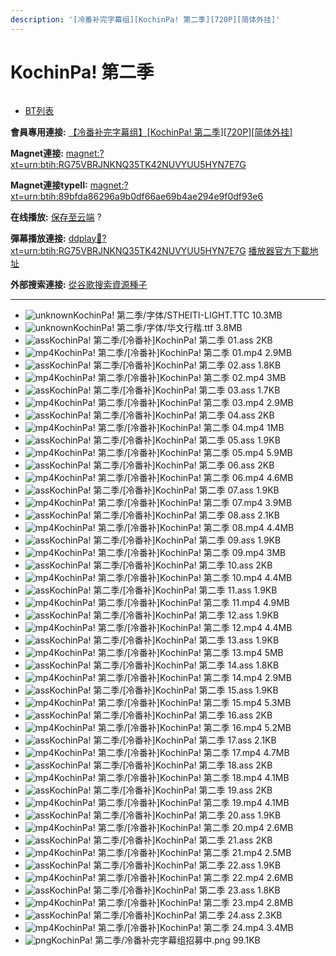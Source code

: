```yaml
---
description: '[冷番补完字幕组][KochinPa! 第二季][720P][简体外挂]'
---
```


# KochinPa! 第二季



<figure><img src="http://lain.bgm.tv/pic/cover/l/f7/d2/165394_Q2PhF.jpg" alt=""><figcaption></figcaption></figure>

* [BT列表](https://share.dmhy.org/topics/view/463628_KochinPa!_720P.html#tabs-1)

**會員專用連接:** [【冷番补完字幕组】\[KochinPa! 第二季\]\[720P\]\[简体外挂\]](https://dl.dmhy.org/2017/06/21/89bfda86296a9b0df66ae69b4ae294e9f0df93e6.torrent)

**Magnet連接:** [magnet:?xt=urn:btih:RG75VBRJNKNQ35TK42NUVYUU5HYN7E7G](https://magnet/?xt=urn:btih:RG75VBRJNKNQ35TK42NUVYUU5HYN7E7G\&dn=\&tr=http%3A%2F%2F104.238.198.186%3A8000%2Fannounce\&tr=udp%3A%2F%2F104.238.198.186%3A8000%2Fannounce\&tr=http%3A%2F%2Ftracker.openbittorrent.com%3A80%2Fannounce\&tr=http%3A%2F%2Ftracker.publicbt.com%3A80%2Fannounce\&tr=http%3A%2F%2Ftracker.prq.to%2Fannounce\&tr=http%3A%2F%2Fopen.acgtracker.com%3A1096%2Fannounce\&tr=http%3A%2F%2Ftr.bangumi.moe%3A6969%2Fannounce\&tr=https%3A%2F%2Ft-115.rhcloud.com%2Fonly_for_ylbud\&tr=http%3A%2F%2Fbtfile.sdo.com%3A6961%2Fannounce\&tr=http%3A%2F%2Fexodus.desync.com%3A6969%2Fannounce\&tr=https%3A%2F%2Ftr.bangumi.moe%3A9696%2Fannounce\&tr=http%3A%2F%2F121.14.98.151%3A9090%2Fannounce\&tr=http%3A%2F%2F173.254.204.71%3A1096%2Fannounce\&tr=http%3A%2F%2F188.190.120.74%3A80%2Fannounce\&tr=http%3A%2F%2F94.228.192.98%2Fannounce\&tr=http%3A%2F%2F95.68.246.30%3A80%2Fannounce\&tr=http%3A%2F%2Fanisaishuu.de%3A2710%2Fannounce)

**Magnet連接typeII:** [magnet:?xt=urn:btih:89bfda86296a9b0df66ae69b4ae294e9f0df93e6](https://magnet/?xt=urn:btih:89bfda86296a9b0df66ae69b4ae294e9f0df93e6)

**在线播放:** [保存至云端](https://mypikpak.com/drive/url-checker?url=magnet:?xt=urn:btih:89bfda86296a9b0df66ae69b4ae294e9f0df93e6) ?

**彈幕播放連接:** [ddplay:magnet:?xt=urn:btih:RG75VBRJNKNQ35TK42NUVYUU5HYN7E7G](ddplay:magnet:?xt=urn:btih:RG75VBRJNKNQ35TK42NUVYUU5HYN7E7G\&dn=\&tr=http%3A%2F%2F104.238.198.186%3A8000%2Fannounce\&tr=udp%3A%2F%2F104.238.198.186%3A8000%2Fannounce\&tr=http%3A%2F%2Ftracker.openbittorrent.com%3A80%2Fannounce\&tr=http%3A%2F%2Ftracker.publicbt.com%3A80%2Fannounce\&tr=http%3A%2F%2Ftracker.prq.to%2Fannounce\&tr=http%3A%2F%2Fopen.acgtracker.com%3A1096%2Fannounce\&tr=http%3A%2F%2Ftr.bangumi.moe%3A6969%2Fannounce\&tr=https%3A%2F%2Ft-115.rhcloud.com%2Fonly_for_ylbud\&tr=http%3A%2F%2Fbtfile.sdo.com%3A6961%2Fannounce\&tr=http%3A%2F%2Fexodus.desync.com%3A6969%2Fannounce\&tr=https%3A%2F%2Ftr.bangumi.moe%3A9696%2Fannounce\&tr=http%3A%2F%2F121.14.98.151%3A9090%2Fannounce\&tr=http%3A%2F%2F173.254.204.71%3A1096%2Fannounce\&tr=http%3A%2F%2F188.190.120.74%3A80%2Fannounce\&tr=http%3A%2F%2F94.228.192.98%2Fannounce\&tr=http%3A%2F%2F95.68.246.30%3A80%2Fannounce\&tr=http%3A%2F%2Fanisaishuu.de%3A2710%2Fannounce) [播放器官方下載地址](http://www.dandanplay.com/?from=dmhy)

**外部搜索連接:** [從谷歌搜索資源種子](https://www.google.com/search?oe=utf-8\&q=89bfda86296a9b0df66ae69b4ae294e9f0df93e6)

***

* ![unknown](https://share.dmhy.org/images/icon/unknown.gif)KochinPa! 第二季/字体/STHEITI-LIGHT.TTC 10.3MB
* ![unknown](https://share.dmhy.org/images/icon/unknown.gif)KochinPa! 第二季/字体/华文行楷.ttf 3.8MB
* ![ass](https://share.dmhy.org/images/icon/ass.gif)KochinPa! 第二季/\[冷番补]KochinPa! 第二季 01.ass 2KB
* ![mp4](https://share.dmhy.org/images/icon/mp4.gif)KochinPa! 第二季/\[冷番补]KochinPa! 第二季 01.mp4 2.9MB
* ![ass](https://share.dmhy.org/images/icon/ass.gif)KochinPa! 第二季/\[冷番补]KochinPa! 第二季 02.ass 1.8KB
* ![mp4](https://share.dmhy.org/images/icon/mp4.gif)KochinPa! 第二季/\[冷番补]KochinPa! 第二季 02.mp4 3MB
* ![ass](https://share.dmhy.org/images/icon/ass.gif)KochinPa! 第二季/\[冷番补]KochinPa! 第二季 03.ass 1.7KB
* ![mp4](https://share.dmhy.org/images/icon/mp4.gif)KochinPa! 第二季/\[冷番补]KochinPa! 第二季 03.mp4 2.9MB
* ![ass](https://share.dmhy.org/images/icon/ass.gif)KochinPa! 第二季/\[冷番补]KochinPa! 第二季 04.ass 2KB
* ![mp4](https://share.dmhy.org/images/icon/mp4.gif)KochinPa! 第二季/\[冷番补]KochinPa! 第二季 04.mp4 1MB
* ![ass](https://share.dmhy.org/images/icon/ass.gif)KochinPa! 第二季/\[冷番补]KochinPa! 第二季 05.ass 1.9KB
* ![mp4](https://share.dmhy.org/images/icon/mp4.gif)KochinPa! 第二季/\[冷番补]KochinPa! 第二季 05.mp4 5.9MB
* ![ass](https://share.dmhy.org/images/icon/ass.gif)KochinPa! 第二季/\[冷番补]KochinPa! 第二季 06.ass 2KB
* ![mp4](https://share.dmhy.org/images/icon/mp4.gif)KochinPa! 第二季/\[冷番补]KochinPa! 第二季 06.mp4 4.6MB
* ![ass](https://share.dmhy.org/images/icon/ass.gif)KochinPa! 第二季/\[冷番补]KochinPa! 第二季 07.ass 1.9KB
* ![mp4](https://share.dmhy.org/images/icon/mp4.gif)KochinPa! 第二季/\[冷番补]KochinPa! 第二季 07.mp4 3.9MB
* ![ass](https://share.dmhy.org/images/icon/ass.gif)KochinPa! 第二季/\[冷番补]KochinPa! 第二季 08.ass 2.1KB
* ![mp4](https://share.dmhy.org/images/icon/mp4.gif)KochinPa! 第二季/\[冷番补]KochinPa! 第二季 08.mp4 4.4MB
* ![ass](https://share.dmhy.org/images/icon/ass.gif)KochinPa! 第二季/\[冷番补]KochinPa! 第二季 09.ass 1.9KB
* ![mp4](https://share.dmhy.org/images/icon/mp4.gif)KochinPa! 第二季/\[冷番补]KochinPa! 第二季 09.mp4 3MB
* ![ass](https://share.dmhy.org/images/icon/ass.gif)KochinPa! 第二季/\[冷番补]KochinPa! 第二季 10.ass 2KB
* ![mp4](https://share.dmhy.org/images/icon/mp4.gif)KochinPa! 第二季/\[冷番补]KochinPa! 第二季 10.mp4 4.4MB
* ![ass](https://share.dmhy.org/images/icon/ass.gif)KochinPa! 第二季/\[冷番补]KochinPa! 第二季 11.ass 1.9KB
* ![mp4](https://share.dmhy.org/images/icon/mp4.gif)KochinPa! 第二季/\[冷番补]KochinPa! 第二季 11.mp4 4.9MB
* ![ass](https://share.dmhy.org/images/icon/ass.gif)KochinPa! 第二季/\[冷番补]KochinPa! 第二季 12.ass 1.9KB
* ![mp4](https://share.dmhy.org/images/icon/mp4.gif)KochinPa! 第二季/\[冷番补]KochinPa! 第二季 12.mp4 4.4MB
* ![ass](https://share.dmhy.org/images/icon/ass.gif)KochinPa! 第二季/\[冷番补]KochinPa! 第二季 13.ass 1.9KB
* ![mp4](https://share.dmhy.org/images/icon/mp4.gif)KochinPa! 第二季/\[冷番补]KochinPa! 第二季 13.mp4 5MB
* ![ass](https://share.dmhy.org/images/icon/ass.gif)KochinPa! 第二季/\[冷番补]KochinPa! 第二季 14.ass 1.8KB
* ![mp4](https://share.dmhy.org/images/icon/mp4.gif)KochinPa! 第二季/\[冷番补]KochinPa! 第二季 14.mp4 2.9MB
* ![ass](https://share.dmhy.org/images/icon/ass.gif)KochinPa! 第二季/\[冷番补]KochinPa! 第二季 15.ass 1.9KB
* ![mp4](https://share.dmhy.org/images/icon/mp4.gif)KochinPa! 第二季/\[冷番补]KochinPa! 第二季 15.mp4 5.3MB
* ![ass](https://share.dmhy.org/images/icon/ass.gif)KochinPa! 第二季/\[冷番补]KochinPa! 第二季 16.ass 2KB
* ![mp4](https://share.dmhy.org/images/icon/mp4.gif)KochinPa! 第二季/\[冷番补]KochinPa! 第二季 16.mp4 5.2MB
* ![ass](https://share.dmhy.org/images/icon/ass.gif)KochinPa! 第二季/\[冷番补]KochinPa! 第二季 17.ass 2.1KB
* ![mp4](https://share.dmhy.org/images/icon/mp4.gif)KochinPa! 第二季/\[冷番补]KochinPa! 第二季 17.mp4 4.7MB
* ![ass](https://share.dmhy.org/images/icon/ass.gif)KochinPa! 第二季/\[冷番补]KochinPa! 第二季 18.ass 2KB
* ![mp4](https://share.dmhy.org/images/icon/mp4.gif)KochinPa! 第二季/\[冷番补]KochinPa! 第二季 18.mp4 4.1MB
* ![ass](https://share.dmhy.org/images/icon/ass.gif)KochinPa! 第二季/\[冷番补]KochinPa! 第二季 19.ass 2KB
* ![mp4](https://share.dmhy.org/images/icon/mp4.gif)KochinPa! 第二季/\[冷番补]KochinPa! 第二季 19.mp4 4.1MB
* ![ass](https://share.dmhy.org/images/icon/ass.gif)KochinPa! 第二季/\[冷番补]KochinPa! 第二季 20.ass 1.9KB
* ![mp4](https://share.dmhy.org/images/icon/mp4.gif)KochinPa! 第二季/\[冷番补]KochinPa! 第二季 20.mp4 2.6MB
* ![ass](https://share.dmhy.org/images/icon/ass.gif)KochinPa! 第二季/\[冷番补]KochinPa! 第二季 21.ass 2KB
* ![mp4](https://share.dmhy.org/images/icon/mp4.gif)KochinPa! 第二季/\[冷番补]KochinPa! 第二季 21.mp4 2.5MB
* ![ass](https://share.dmhy.org/images/icon/ass.gif)KochinPa! 第二季/\[冷番补]KochinPa! 第二季 22.ass 1.9KB
* ![mp4](https://share.dmhy.org/images/icon/mp4.gif)KochinPa! 第二季/\[冷番补]KochinPa! 第二季 22.mp4 2.6MB
* ![ass](https://share.dmhy.org/images/icon/ass.gif)KochinPa! 第二季/\[冷番补]KochinPa! 第二季 23.ass 1.8KB
* ![mp4](https://share.dmhy.org/images/icon/mp4.gif)KochinPa! 第二季/\[冷番补]KochinPa! 第二季 23.mp4 2.8MB
* ![ass](https://share.dmhy.org/images/icon/ass.gif)KochinPa! 第二季/\[冷番补]KochinPa! 第二季 24.ass 2.3KB
* ![mp4](https://share.dmhy.org/images/icon/mp4.gif)KochinPa! 第二季/\[冷番补]KochinPa! 第二季 24.mp4 3.4MB
* ![png](https://share.dmhy.org/images/icon/png.gif)KochinPa! 第二季/冷番补完字幕组招募中.png 99.1KB
